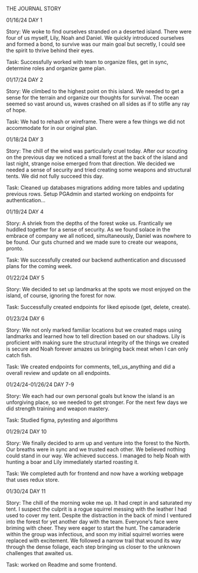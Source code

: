 THE JOURNAL STORY

01/16/24
DAY 1

Story: We woke to find ourselves stranded on a deserted island. There were four of us myself, Lily, Noah and Daniel.
We quickly introduced ourselves and formed a bond, to survive was our main goal but secretly, I could see the spirit
to thrive behind their eyes.

Task: Successfully worked with team to organize files, get in sync, determine roles and organize game plan.

01/17/24
DAY 2

Story: We climbed to the highest point on this island. We needed to get a sense for the terrain and organize
our thoughts for survival. The ocean seemed so vast around us, waves crashed on all sides as if to stifle any
ray of hope.

Task: We had to rehash or wireframe. There were a few things we did not accommodate for in our original plan.

01/18/24
DAY 3

Story: The chill of the wind was particularly cruel today. After our scouting on the previous day we noticed
a small forest at the back of the island and last night, strange noise emerged from that direction. We decided
we needed a sense of security and tried creating some weapons and structural tents. We did not fully succeed this
day.

Task: Cleaned up databases migrations adding more tables and updating previous rows. Setup PGAdmin and started
working on endpoints for authentication...

01/19/24
DAY 4

Story: A shriek from the depths of the forest woke us. Frantically we huddled together for a sense of security.
As we found solace in the embrace of company we all noticed, simultaneously, Daniel was nowhere to be found.
Our guts churned and we made sure to create our weapons, pronto.

Task: We successfully created our backend authentication and discussed plans for the coming week.

01/22/24
DAY 5

Story: We decided to set up landmarks at the spots we most enjoyed on the island, of course, ignoring the forest
for now.

Task: Successfully created endpoints for liked episode (get, delete, create).

01/23/24
DAY 6

Story: We not only marked familiar locations but we created maps using landmarks and learned how to tell direction
based on our shadows. Lily is proficient with making sure the structural integrity of the things we created is secure
and Noah forever amazes us bringing back meat when I can only catch fish.

Task: We created endpoints for comments, tell_us_anything and did a overall review and update on all endpoints.

01/24/24-01/26/24
DAY 7-9

Story: We each had our own personal goals but know the island is an unforgiving place, so we needed to get stronger.
For the next few days we did strength training and weapon mastery.

Task: Studied figma, pytesting and algorithms

01/29/24
DAY 10

Story: We finally decided to arm up and venture into the forest to the North. Our breaths were in sync and we trusted
each other. We believed nothing could stand in our way. We achieved success. I managed to help Noah with hunting a boar
and Lily immediately started roasting it.

Task: We completed auth for frontend and now have a working webpage that uses redux store.

01/30/24
DAY 11

Story: The chill of the morning woke me up. It had crept in and saturated my tent. I suspect the culprit is a rogue
squirrel messing with the leather I had used to cover my tent. Despite the distraction in the back of mind I
ventured into the forest for yet another day with the team. Everyone's face were briming with cheer. They were
eager to start the hunt. The camaraderie within the group was infectious, and soon my initial squirrel worries were
replaced with excitement. We followed a narrow trail that wound its way through the dense foliage, each step bringing
us closer to the unknown challenges that awaited us.

Task: worked on Readme and some frontend.
